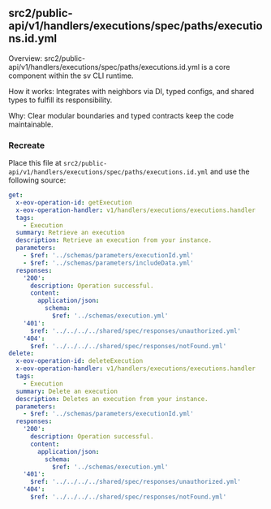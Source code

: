 ## src2/public-api/v1/handlers/executions/spec/paths/executions.id.yml

Overview: src2/public-api/v1/handlers/executions/spec/paths/executions.id.yml is a core component within the sv CLI runtime.

How it works: Integrates with neighbors via DI, typed configs, and shared types to fulfill its responsibility.

Why: Clear modular boundaries and typed contracts keep the code maintainable.

### Recreate

Place this file at `src2/public-api/v1/handlers/executions/spec/paths/executions.id.yml` and use the following source:

```yaml
get:
  x-eov-operation-id: getExecution
  x-eov-operation-handler: v1/handlers/executions/executions.handler
  tags:
    - Execution
  summary: Retrieve an execution
  description: Retrieve an execution from your instance.
  parameters:
    - $ref: '../schemas/parameters/executionId.yml'
    - $ref: '../schemas/parameters/includeData.yml'
  responses:
    '200':
      description: Operation successful.
      content:
        application/json:
          schema:
            $ref: '../schemas/execution.yml'
    '401':
      $ref: '../../../../shared/spec/responses/unauthorized.yml'
    '404':
      $ref: '../../../../shared/spec/responses/notFound.yml'
delete:
  x-eov-operation-id: deleteExecution
  x-eov-operation-handler: v1/handlers/executions/executions.handler
  tags:
    - Execution
  summary: Delete an execution
  description: Deletes an execution from your instance.
  parameters:
    - $ref: '../schemas/parameters/executionId.yml'
  responses:
    '200':
      description: Operation successful.
      content:
        application/json:
          schema:
            $ref: '../schemas/execution.yml'
    '401':
      $ref: '../../../../shared/spec/responses/unauthorized.yml'
    '404':
      $ref: '../../../../shared/spec/responses/notFound.yml'

```
